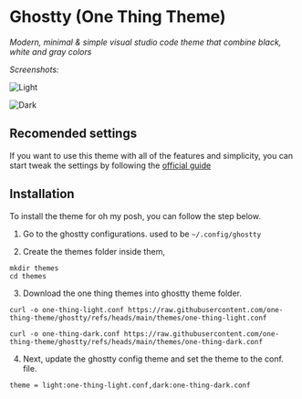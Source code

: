# Ghostty (One Thing Theme)

_Modern, minimal & simple visual studio code theme that combine black, white and gray colors_

_Screenshots:_

![Light](https://cdn.hashnode.com/res/hashnode/image/upload/v1746717532966/94c91d15-2b3d-4f1e-b854-a9b0f09f181a.png)

![Dark](https://cdn.hashnode.com/res/hashnode/image/upload/v1747461111794/bd773e62-de62-4f7b-9e3e-c8fdcc07bc28.png)

## Recomended settings

If you want to use this theme with all of the features and simplicity, you can start tweak the settings by following the [official guide](https://onethingtheme.vercel.app/docs)

## Installation

To install the theme for oh my posh, you can follow the step below.

1. Go to the ghostty configurations. used to be `~/.config/ghostty`

2. Create the themes folder inside them,

```
mkdir themes
cd themes
```

3. Download the one thing themes into ghostty theme folder.

```
curl -o one-thing-light.conf https://raw.githubusercontent.com/one-thing-theme/ghostty/refs/heads/main/themes/one-thing-light.conf

curl -o one-thing-dark.conf https://raw.githubusercontent.com/one-thing-theme/ghostty/refs/heads/main/themes/one-thing-dark.conf
```

4. Next, update the ghostty config theme and set the theme to the conf. file.

```
theme = light:one-thing-light.conf,dark:one-thing-dark.conf
```
